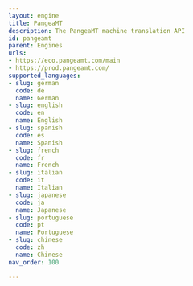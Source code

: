 ```yaml
---
layout: engine
title: PangeaMT
description: The PangeaMT machine translation API
id: pangeamt
parent: Engines
urls:
- https://eco.pangeamt.com/main
- https://prod.pangeamt.com/
supported_languages:
- slug: german
  code: de
  name: German
- slug: english
  code: en
  name: English
- slug: spanish
  code: es
  name: Spanish
- slug: french
  code: fr
  name: French
- slug: italian
  code: it
  name: Italian
- slug: japanese
  code: ja
  name: Japanese
- slug: portuguese
  code: pt
  name: Portuguese
- slug: chinese
  code: zh
  name: Chinese
nav_order: 100

---
```



